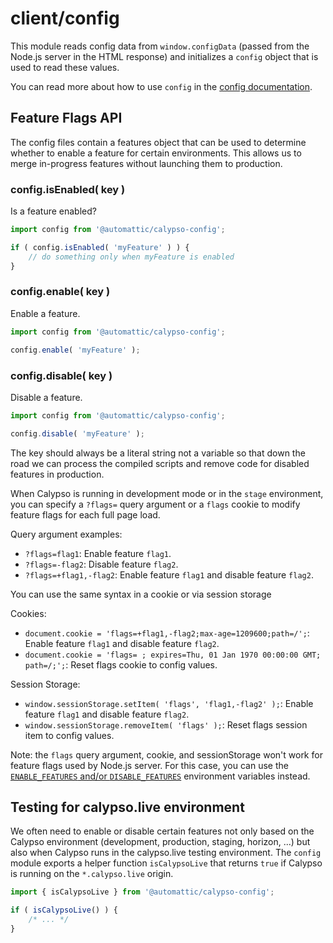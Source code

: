 # client/config

This module reads config data from `window.configData` (passed from the Node.js
server in the HTML response) and initializes a `config` object that is
used to read these values.

You can read more about how to use `config` in the
[config documentation](../../config).

## Feature Flags API

The config files contain a features object that can be used to determine
whether to enable a feature for certain environments. This allows us to merge
in-progress features without launching them to production.

### config.isEnabled( key )

Is a feature enabled?

```js
import config from '@automattic/calypso-config';

if ( config.isEnabled( 'myFeature' ) ) {
	// do something only when myFeature is enabled
}
```

### config.enable( key )

Enable a feature.

```js
import config from '@automattic/calypso-config';

config.enable( 'myFeature' );
```

### config.disable( key )

Disable a feature.

```js
import config from '@automattic/calypso-config';

config.disable( 'myFeature' );
```

The key should always be a literal string not a variable so that down the road
we can process the compiled scripts and remove code for disabled features in
production.

When Calypso is running in development mode or in the `stage` environment, you
can specify a `?flags=` query argument or a `flags` cookie to modify feature
flags for each full page load.

Query argument examples:

- `?flags=flag1`: Enable feature `flag1`.
- `?flags=-flag2`: Disable feature `flag2`.
- `?flags=+flag1,-flag2`: Enable feature `flag1` and disable feature `flag2`.

You can use the same syntax in a cookie or via session storage

Cookies:
- `document.cookie = 'flags=+flag1,-flag2;max-age=1209600;path=/';`: Enable feature `flag1` and disable feature `flag2`.
- `document.cookie = 'flags= ; expires=Thu, 01 Jan 1970 00:00:00 GMT; path=/;';`: Reset flags cookie to config values.

Session Storage: 
- `window.sessionStorage.setItem( 'flags', 'flag1,-flag2' );`: Enable feature `flag1` and disable feature `flag2`.
- `window.sessionStorage.removeItem( 'flags' );`: Reset flags session item to config values.

Note: the `flags` query argument, cookie, and sessionStorage won't work for feature flags used by Node.js
server. For this case, you can use the
[`ENABLE_FEATURES` and/or `DISABLE_FEATURES`](../../config/README.md#feature-flags)
environment variables instead.

## Testing for calypso.live environment

We often need to enable or disable certain features not only based on the Calypso environment
(development, production, staging, horizon, ...) but also when Calypso runs in the calypso.live
testing environment. The `config` module exports a helper function `isCalypsoLive` that returns
`true` if Calypso is running on the `*.calypso.live` origin.

```js
import { isCalypsoLive } from '@automattic/calypso-config';

if ( isCalypsoLive() ) {
	/* ... */
}
```

